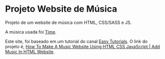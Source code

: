 # Projeto Website de Música

Projeto de um website de música com HTML, CSS/SASS e JS.

A música usada foi [Time](https://ncs.io/SCTime).

Este site, foi baseado em um tutorial do canal [Easy Tutorials](https://www.youtube.com/channel/UCkjoHfkLEy7ZT4bA2myJ8xA). O link do projeto é, [How To Make A Music Website Using HTML CSS JavaScript | Add Music In HTML Website](https://youtu.be/w5fCIhI0FyE?list=PLjwm_8O3suyMKWZwlgptQtfCShqZ2syV5).
